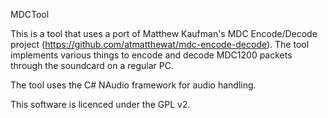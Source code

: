 MDCTool

This is a tool that uses a port of Matthew Kaufman's MDC Encode/Decode project (https://github.com/atmatthewat/mdc-encode-decode). The tool implements various things to encode and decode MDC1200 packets through the soundcard on a regular PC.

The tool uses the C# NAudio framework for audio handling.

This software is licenced under the GPL v2.
